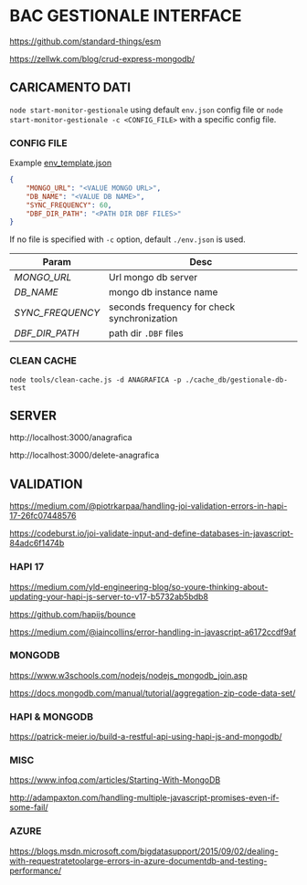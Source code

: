 # BAC GESTIONALE INTERFACE

https://github.com/standard-things/esm

https://zellwk.com/blog/crud-express-mongodb/


## CARICAMENTO DATI

`node start-monitor-gestionale` using default `env.json` config file or `node start-monitor-gestionale -c <CONFIG_FILE>` with a 
specific config file.

### CONFIG FILE

Example [env_template.json](./env_template.json)
```json
{
    "MONGO_URL": "<VALUE MONGO URL>",
    "DB_NAME": "<VALUE DB NAME>",
    "SYNC_FREQUENCY": 60,
    "DBF_DIR_PATH": "<PATH DIR DBF FILES>"
}
```
If no file is specified with `-c` option, default `./env.json` is used.

| Param| Desc|
|---|---|
| _MONGO_URL_   |  Url mongo db server |
| _DB_NAME_ | mongo db instance name |
| _SYNC_FREQUENCY_ | seconds frequency for check synchronization |
| _DBF_DIR_PATH_ | path dir `.DBF` files |

### CLEAN CACHE

`node tools/clean-cache.js -d ANAGRAFICA -p ./cache_db/gestionale-db-test`

## SERVER

http://localhost:3000/anagrafica

http://localhost:3000/delete-anagrafica

## VALIDATION
https://medium.com/@piotrkarpaa/handling-joi-validation-errors-in-hapi-17-26fc07448576

https://codeburst.io/joi-validate-input-and-define-databases-in-javascript-84adc6f1474b


### HAPI 17

https://medium.com/yld-engineering-blog/so-youre-thinking-about-updating-your-hapi-js-server-to-v17-b5732ab5bdb8

https://github.com/hapijs/bounce


https://medium.com/@iaincollins/error-handling-in-javascript-a6172ccdf9af

### MONGODB

https://www.w3schools.com/nodejs/nodejs_mongodb_join.asp

https://docs.mongodb.com/manual/tutorial/aggregation-zip-code-data-set/

### HAPI & MONGODB

https://patrick-meier.io/build-a-restful-api-using-hapi-js-and-mongodb/


### MISC

https://www.infoq.com/articles/Starting-With-MongoDB


http://adampaxton.com/handling-multiple-javascript-promises-even-if-some-fail/

### AZURE

https://blogs.msdn.microsoft.com/bigdatasupport/2015/09/02/dealing-with-requestratetoolarge-errors-in-azure-documentdb-and-testing-performance/





